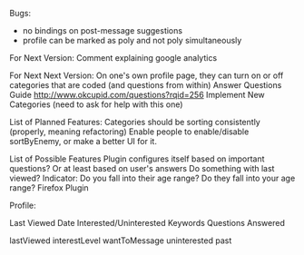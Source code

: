 Bugs:
*	no bindings on post-message suggestions
*	profile can be marked as poly and not poly simultaneously

For Next Version:
	Comment explaining google analytics

For Next Next Version:
	On one's own profile page, they can turn on or off categories that are coded (and questions from within)
		Answer Questions Guide http://www.okcupid.com/questions?rqid=256
	Implement New Categories (need to ask for help with this one)


List of Planned Features:
	Categories should be sorting consistently (properly, meaning refactoring)
	Enable people to enable/disable sortByEnemy, or make a better UI for it.

List of Possible Features
	Plugin configures itself based on important questions? Or at least based on user's answers
	Do something with last viewed?
	Indicator: Do you fall into their age range? Do they fall into your age range?
	Firefox Plugin




Profile:

Last Viewed Date
Interested/Uninterested
Keywords
Questions Answered

lastViewed
interestLevel
	wantToMessage
	uninterested
	past
